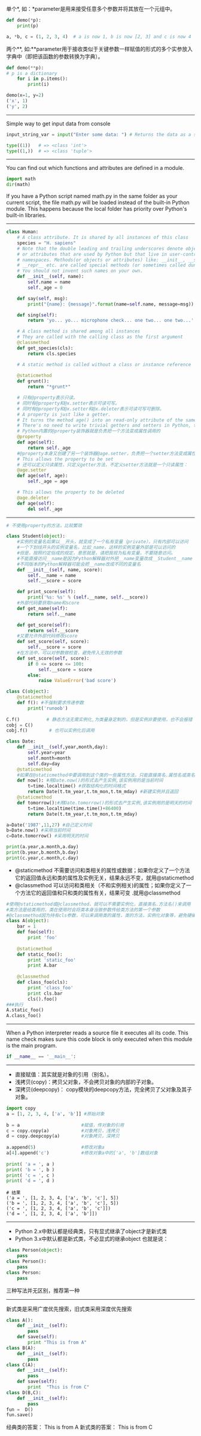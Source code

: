 单个*, 如：*parameter是用来接受任意多个参数并将其放在一个元组中。
``` python
def demo(*p):
    print(p)
```
``` python
a, *b, c = (1, 2, 3, 4)  # a is now 1, b is now [2, 3] and c is now 4
```
两个**, 如:**parameter用于接收类似于关键参数一样赋值的形式的多个实参放入字典中（即把该函数的参数转换为字典）。
```python
def demo(**p):
# p is a dictionary
    for i in p.items():
        print(i)

demo(x=1, y=2)
('x', 1)
('y', 2)
```
---
Simple way to get input data from console
```python
input_string_var = input("Enter some data: ") # Returns the data as a string
```
``` python
type((1))   # => <class 'int'>
type((1,))  # => <class 'tuple'>
```

___

You can find out which functions and attributes are defined in a module.
``` python
import math
dir(math)
```
If you have a Python script named math.py in the same folder as your current script, the file math.py will be loaded instead of the built-in Python module. This happens because the local folder has priority over Python's built-in libraries.

___
``` python
class Human:
    # A class attribute. It is shared by all instances of this class
    species = "H. sapiens"
    # Note that the double leading and trailing underscores denote objects
    # or attributes that are used by Python but that live in user-controlled
    # namespaces. Methods(or objects or attributes) like: __init__, __str__,
    # __repr__ etc. are called special methods (or sometimes called dunder methods)
    # You should not invent such names on your own.
    def __init__(self, name):
        self.name = name
        self._age = 0

    def say(self, msg):
        print("{name}: {message}".format(name=self.name, message=msg))

    def sing(self):
        return 'yo... yo... microphone check... one two... one two...'

    # A class method is shared among all instances
    # They are called with the calling class as the first argument
    @classmethod
    def get_species(cls):
        return cls.species

    # A static method is called without a class or instance reference
    
    @staticmethod
    def grunt():
        return "*grunt*"

    # 只有@property表示只读。
    # 同时有@property和@x.setter表示可读可写。
    # 同时有@property和@x.setter和@x.deleter表示可读可写可删除。
    # A property is just like a getter.
    # It turns the method age() into an read-only attribute of the same name.
    # There's no need to write trivial getters and setters in Python, though.
    # Python内置的@property装饰器就是负责把一个方法变成属性调用的
    @property
    def age(self):
        return self._age
    #@property本身又创建了另一个装饰器@age.setter，负责把一个setter方法变成属性赋值
    # This allows the property to be set
    # 还可以定义只读属性，只定义getter方法，不定义setter方法就是一个只读属性：
    @age.setter
    def age(self, age):
        self._age = age

    # This allows the property to be deleted
    @age.deleter
    def age(self):
        del self._age
```
___

```python
# 不使用property的方法，比较繁琐

class Student(object):
    #实例的变量名如果以__开头，就变成了一个私有变量（private），只有内部可以访问
    #一个下划线开头的实例变量名，比如_name，这样的实例变量外部是可以访问的
    #但是，按照约定俗成的规定，意思就是，请把我视为私有变量，不要随意访问。
    #不能直接访问__name是因为Python解释器对外把__name变量改成__Student__name
    #不同版本的Python解释器可能会把__name改成不同的变量名
    def __init__(self, name, score):
        self.__name = name
        self.__score = score

    def print_score(self):
        print('%s: %s' % (self.__name, self.__score))
    #外部代码要获取name和score     
    def get_name(self):
        return self.__name

    def get_score(self):
        return self.__score
    #又要允许外部代码修改score
    def set_score(self, score):
        self.__score = score
    #在方法中，可以对参数做检查，避免传入无效的参数
    def set_score(self, score):
        if 0 <= score <= 100:
            self.__score = score
        else:
            raise ValueError('bad score')
```

```python
class C(object):
    @staticmethod
    def f(): #不强制要求传递参数
        print('runoob')
 
C.f()          # 静态方法无需实例化,为类量身定制的，但是实例非要使用，也不会报错
cobj = C()
cobj.f()        # 也可以实例化后调用

class Date:
    def __init__(self,year,month,day):
        self.year=year
        self.month=month
        self.day=day
    @staticmethod
    #如果在@staticmethod中要调用到这个类的一些属性方法，只能直接类名.属性名或类名.方法名。 
    def now(): #用Date.now()的形式去产生实例,该实例用的是当前时间
        t=time.localtime() #获取结构化的时间格式
        return Date(t.tm_year,t.tm_mon,t.tm_mday) #新建实例并且返回
    @staticmethod
    def tomorrow():#用Date.tomorrow()的形式去产生实例,该实例用的是明天的时间
        t=time.localtime(time.time()+86400)
        return Date(t.tm_year,t.tm_mon,t.tm_mday)

a=Date('1987',11,27) #自己定义时间
b=Date.now() #采用当前时间
c=Date.tomorrow() #采用明天的时间

print(a.year,a.month,a.day)
print(b.year,b.month,b.day)
print(c.year,c.month,c.day)

```

* @staticmethod 不需要访问和类相关的属性或数据；如果你定义了一个方法它的返回值永远和类的属性及实例无关，结果永远不变，就用@staticmethod
* @classmethod 可以访问和类相关（不和实例相关)的属性；如果你定义了一个方法它的返回值和只和类的属性有关，结果可变 .就用@classmethod 

```python
#使用@staticmethod或@classmethod，就可以不需要实例化，直接类名.方法名()来调用
#类方法是给类用的，类在使用时会将类本身当做参数传给类方法的第一个参数
#@classmethod因为持有cls参数，可以来调用类的属性，类的方法，实例化对象等，避免硬编码
class A(object):  
    bar = 1  
    def foo(self):  
        print 'foo'  
     
    @staticmethod  
    def static_foo():  
        print 'static_foo'  
        print A.bar  
     
    @classmethod  
    def class_foo(cls):  
        print 'class_foo'  
        print cls.bar  
        cls().foo()  
###执行  
A.static_foo()  
A.class_foo()  

```
---
When a Python interpreter reads a source file it executes all its code.
This name check makes sure this code block is only executed when this module is the main program.

``` python
if __name__ == '__main__':
```

---

* 直接赋值：其实就是对象的引用（别名）。
* 浅拷贝(copy)：拷贝父对象，不会拷贝对象的内部的子对象。
* 深拷贝(deepcopy)： copy模块的deepcopy方法，完全拷贝了父对象及其子对象。

```python
import copy
a = [1, 2, 3, 4, ['a', 'b']] #原始对象
 
b = a                       #赋值，传对象的引用
c = copy.copy(a)            #对象拷贝，浅拷贝
d = copy.deepcopy(a)        #对象拷贝，深拷贝
 
a.append(5)                 #修改对象a
a[4].append('c')            #修改对象a中的['a', 'b']数组对象
 
print( 'a = ', a )
print( 'b = ', b )
print( 'c = ', c )
print( 'd = ', d )
```
```
# 结果
('a = ', [1, 2, 3, 4, ['a', 'b', 'c'], 5])
('b = ', [1, 2, 3, 4, ['a', 'b', 'c'], 5])
('c = ', [1, 2, 3, 4, ['a', 'b', 'c']])
('d = ', [1, 2, 3, 4, ['a', 'b']])
```

---

* Python 2.x中默认都是经典类，只有显式继承了object才是新式类
* Python 3.x中默认都是新式类，不必显式的继承object
也就是说：
``` python
class Person(object):
    pass
class Person():
    pass
class Person:
    pass
```
三种写法并无区别，推荐第一种

---

新式类是采用广度优先搜索，旧式类采用深度优先搜索
```python
class A():
    def __init__(self):
        pass
    def save(self):
        print "This is from A"
class B(A):
    def __init__(self):
        pass
class C(A):
    def __init__(self):
        pass
    def save(self):
        print  "This is from C"
class D(B,C):
    def __init__(self):
        pass
fun =  D()
fun.save()
```
经典类的答案： This is from A
新式类的答案： This is from C
